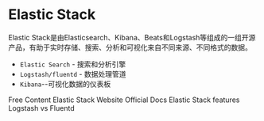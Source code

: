 # Elastic Stack

Elastic Stack是由Elasticsearch、Kibana、Beats和Logstash等组成的一组开源产品，有助于实时存储、搜索、分析和可视化来自不同来源、不同格式的数据。

* `Elastic Search` - 搜索和分析引擎
* `Logstash/fluentd` - 数据处理管道
* `Kibana`--可视化数据的仪表板

<ResourceGroupTitle>Free Content</ResourceGroupTitle>
<BadgeLink colorScheme='yellow' badgeText='Official Website' href='https://www.elastic.co/elastic-stack/'>Elastic Stack Website</BadgeLink>
<BadgeLink colorScheme='yellow' badgeText='Official Docs' href='https://www.elastic.co/guide/index.html'>Official Docs</BadgeLink>
<BadgeLink colorScheme='yellow' badgeText='Features List' href='https://www.elastic.co/elastic-stack/features'>Elastic Stack features</BadgeLink>
<BadgeLink colorScheme='yellow' badgeText='Read' href='https://logz.io/blog/fluentd-logstash/'>Logstash vs Fluentd</BadgeLink>
